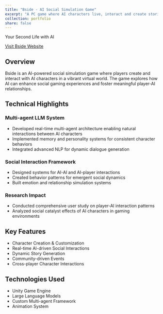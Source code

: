 ```yaml
---
title: "Bside - AI Social Simulation Game"
excerpt: "A PC game where AI characters live, interact and create stories together<br/><img src='/images/bside-banner.png'>"
collection: portfolio
share: false
---
```


Your Second Life with AI

[Visit Bside Website](https://www.bside.zone/)

## Overview
Bside is an AI-powered social simulation game where players create and interact with AI characters in a vibrant virtual world. The game explores how AI can enhance social gaming experiences and foster meaningful player-AI relationships.

## Technical Highlights

### Multi-agent LLM System
- Developed real-time multi-agent architecture enabling natural interactions between AI characters
- Implemented memory and personality systems for consistent character behaviors
- Integrated advanced NLP for dynamic dialogue generation

### Social Interaction Framework
- Designed systems for AI-AI and AI-player interactions
- Created behavior patterns for emergent social dynamics
- Built emotion and relationship simulation systems

### Research Impact
- Conducted comprehensive user study on player-AI interaction patterns
- Analyzed social catalyst effects of AI characters in gaming environments

## Key Features
- Character Creation & Customization
- Real-time AI-driven Social Interactions
- Dynamic Story Generation
- Community-driven Events
- Cross-player Character Interactions

## Technologies Used
- Unity Game Engine
- Large Language Models
- Custom Multi-agent Framework
- Animation System